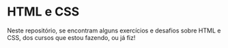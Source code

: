 # HTML e CSS

Neste repositório, se encontram alguns exercícios e desafios sobre HTML e CSS, dos cursos que estou fazendo, ou já fiz!
